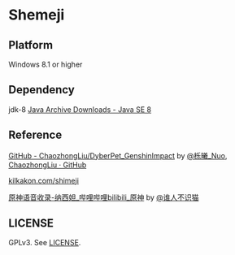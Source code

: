 # Shemeji

## Platform

Windows 8.1 or higher

## Dependency

jdk-8 [Java Archive Downloads - Java SE 8](https://www.oracle.com/java/technologies/javase/javase8-archive-downloads.html)

## Reference

[GitHub - ChaozhongLiu/DyberPet\_GenshinImpact](https://github.com/ChaozhongLiu/DyberPet_GenshinImpact) by [@栎曦_Nuo](https://space.bilibili.com/14004864), [ChaozhongLiu · GitHub](https://github.com/ChaozhongLiu)

[kilkakon.com/shimeji](https://kilkakon.com/shimeji/)

[原神语音收录-纳西妲\_哔哩哔哩bilibili\_原神](https://www.bilibili.com/video/BV1514y1W7JL/) by [@谁人不识猫](https://space.bilibili.com/5153102/)

## LICENSE

GPLv3. See [LICENSE](LICENSE).
